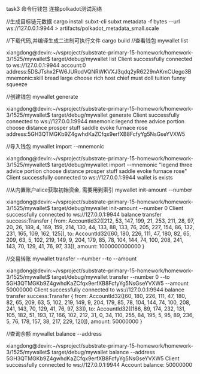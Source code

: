 task3  命令行钱包  连接polkadot测试网络

//生成目标链元数据
cargo install subxt-cli
subxt metadata -f bytes --url ws://127.0.0.1:9944 > artifacts/polkadot_metadata_small.scale

//下载代码,并编译生成二进制可执行文件
cargo build
//查看钱包
mywallet list

xiangdong@devin:~/vsproject/substrate-primary-15-homework/homework-3/1525/mywallet$ target/debug/mywallet list
Client successfully connected to ws://127.0.0.1:9944
account:0
address:5DSJTshx2FW6JURodVQNRWKVXJ3qdq2yR6229nAKmCUego3B
mnemonic:skill bread large choose rich host chief must doll tuition funny squeeze


//创建钱包
mywallet generate

xiangdong@devin:~/vsproject/substrate-primary-15-homework/homework-3/1525/mywallet$ target/debug/mywallet generate
Client successfully connected to ws://127.0.0.1:9944
mnemonic:legend three advice portion choose distance prosper stuff saddle evoke furnace rose
address:5GH3QTMGKb9Z4gwhdKaZCfqx9erfXB8FcfyYg5NsGseYVXW5

//导入钱包
mywallet import --mnemonic  

xiangdong@devin:~/vsproject/substrate-primary-15-homework/homework-3/1525/mywallet$ target/debug/mywallet import --mnemonic "legend three advice portion choose distance prosper stuff saddle evoke furnace rose"
Client successfully connected to ws://127.0.0.1:9944
wallet is exists

//从内置账户alice获取初始资金, 需要用到索引
mywallet init-amount --number 

xiangdong@devin:~/vsproject/substrate-primary-15-homework/homework-3/1525/mywallet$ target/debug/mywallet init-amount --number 0
Client successfully connected to ws://127.0.0.1:9944
balance transfer success:Transfer { from: AccountId32([212, 53, 147, 199, 21, 253, 211, 28, 97, 20, 26, 189, 4, 169, 159, 214, 130, 44, 133, 88, 133, 76, 205, 227, 154, 86, 132, 231, 165, 109, 162, 125]), to: AccountId32([60, 180, 226, 111, 47, 180, 82, 65, 209, 63, 5, 102, 219, 149, 9, 204, 179, 85, 78, 104, 144, 74, 100, 208, 241, 143, 70, 129, 41, 76, 97, 33]), amount: 1000000000000 }



//交易转账
mywallet transfer --number --to --amount

xiangdong@devin:~/vsproject/substrate-primary-15-homework/homework-3/1525/mywallet$ target/debug/mywallet transfer --number 0 --to 5GH3QTMGKb9Z4gwhdKaZCfqx9erfXB8FcfyYg5NsGseYVXW5  --amount 50000000
Client successfully connected to ws://127.0.0.1:9944
balance transfer success:Transfer { from: AccountId32([60, 180, 226, 111, 47, 180, 82, 65, 209, 63, 5, 102, 219, 149, 9, 204, 179, 85, 78, 104, 144, 74, 100, 208, 241, 143, 70, 129, 41, 76, 97, 33]), to: AccountId32([186, 89, 174, 232, 131, 105, 182, 51, 193, 17, 166, 102, 212, 31, 0, 34, 110, 255, 84, 195, 5, 95, 89, 236, 5, 76, 178, 157, 38, 217, 229, 120]), amount: 50000000 }

//查询余额
mywallet balance --address

xiangdong@devin:~/vsproject/substrate-primary-15-homework/homework-3/1525/mywallet$ target/debug/mywallet balance --address 5GH3QTMGKb9Z4gwhdKaZCfqx9erfXB8FcfyYg5NsGseYVXW5
Client successfully connected to ws://127.0.0.1:9944
Account balance: 50000000


